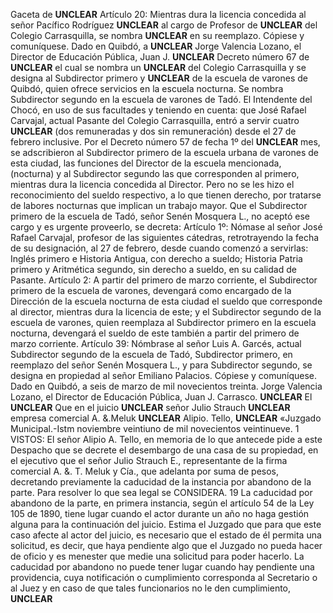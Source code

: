 Gaceta de **UNCLEAR**
Artículo 20: Mientras dura la licencia concedida al señor Pacífico Rodríguez **UNCLEAR** al cargo de Profesor de **UNCLEAR** del Colegio Carrasquilla, se nombra **UNCLEAR** en su reemplazo.
Cópiese y comuníquese.
Dado en Quibdó, a **UNCLEAR**
Jorge Valencia Lozano, el Director de Educación Pública, Juan J. **UNCLEAR**
Decreto número 67 de **UNCLEAR** el cual se nombra un **UNCLEAR** del Colegio Carrasquilla y se designa al Subdirector primero y **UNCLEAR** de la escuela de varones de Quibdó, quien ofrece servicios en la escuela nocturna. Se nombra Subdirector segundo en la escuela de varones de Tadó.
El Intendente del Chocó, en uso de sus facultades y teniendo en cuenta: que José Rafael Carvajal, actual Pasante del Colegio Carrasquilla, entró a servir cuatro **UNCLEAR** (dos remuneradas y dos sin remuneración) desde el 27 de febrero inclusive.
Por el Decreto número 57 de fecha 1º del **UNCLEAR** mes, se adscribieron al Subdirector primero de la escuela urbana de varones de esta ciudad, las funciones del Director de la escuela mencionada, (nocturna) y al Subdirector segundo las que corresponden al primero, mientras dura la licencia concedida al Director. Pero no se les hizo el reconocimiento del sueldo respectivo, a lo que tienen derecho, por tratarse de labores nocturnas que implican un trabajo mayor. Que el Subdirector primero de la escuela de Tadó, señor Senén Mosquera L., no aceptó ese cargo y es urgente proveerlo, se decreta:
Artículo 1º: Nómase al señor José Rafael Carvajal, profesor de las siguientes cátedras, retrotrayendo la fecha de su designación, al 27 de febrero, desde cuando comenzó a servirlas: Inglés primero e Historia Antigua, con derecho a sueldo; Historia Patria primero y Aritmética segundo, sin derecho a sueldo, en su calidad de Pasante.
Artículo 2: A partir del primero de marzo corriente, el Subdirector primero de la escuela de varones, devengará como encargado de la Dirección de la escuela nocturna de esta ciudad el sueldo que corresponde al director, mientras dura la licencia de este; y el Subdirector segundo de la escuela de varones, quien reemplaza al Subdirector primero en la escuela nocturna, devengará el sueldo de este también a partir del primero de marzo corriente.
Artículo 39: Nómbrase al señor Luis A. Garcés, actual Subdirector segundo de la escuela de Tadó, Subdirector primero, en reemplazo del señor Senén Mosquera L., y para Subdirector segundo, se designa en propiedad al señor Emiliano Palacios.
Cópiese y comuníquese.
Dado en Quibdó, a seis de marzo de mil novecientos treinta.
Jorge Valencia Lozano, el Director de Educación Pública, Juan J. Carrasco.
**UNCLEAR**
El **UNCLEAR**
Que en el juicio **UNCLEAR** señor Julio Strauch **UNCLEAR** empresa comercial A. &.Meluk **UNCLEAR** Alipio. Tello, **UNCLEAR**
«Juzgado Municipal.-Istm noviembre veintiuno de mil novecientos veintinueve.
1
VISTOS: El señor Alipio A. Tello, en memoria de lo que antecede pide a este Despacho que se decrete el desembargo de una casa de su propiedad, en el ejecutivo que el señor Julio Strauch E., representante de la firma comercial A. &. T. Meluk y Cía., que adelanta por suma de pesos, decretando previamente la caducidad de la instancia por abandono de la parte. Para resolver lo que sea legal se CONSIDERA.
19 La caducidad por abandono de la parte, en primera instancia, según el artículo 54 de la Ley 105 de 1890, tiene lugar cuando el actor durante un año no haga gestión alguna para la continuación del juicio. Estima el Juzgado que para que este caso afecte al actor del juicio, es necesario que el estado de él permita una solicitud, es decir, que haya pendiente algo que el Juzgado no pueda hacer de oficio y es menester que medie una solicitud para poder hacerlo.
La caducidad por abandono no puede tener lugar cuando hay pendiente una providencia, cuya notificación o cumplimiento corresponda al Secretario o al Juez y en caso de que tales funcionarios no le den cumplimiento, **UNCLEAR**
